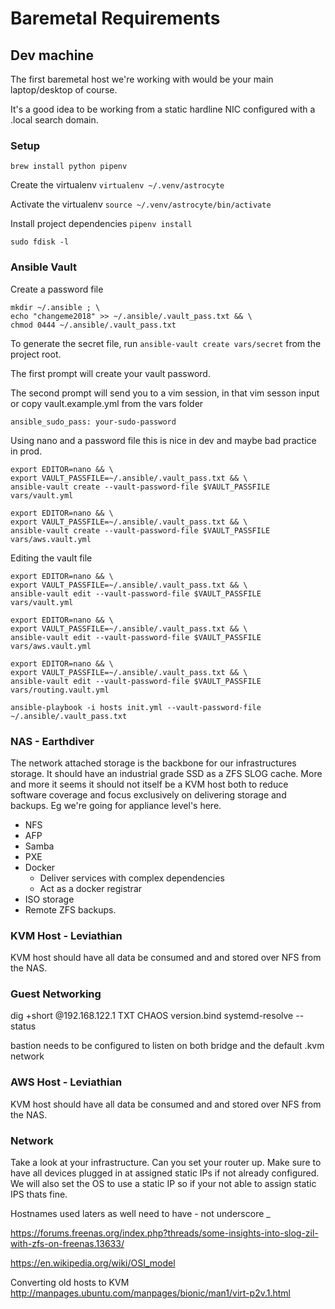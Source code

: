 # Baremetal Requirements


## Dev machine
The first baremetal host we're working with would be your main laptop/desktop of course.

It's a good idea to be working from a static hardline NIC configured with a .local search domain.

### Setup
`brew install python pipenv`

Create the virtualenv
`virtualenv ~/.venv/astrocyte`

Activate the virtualenv
`source ~/.venv/astrocyte/bin/activate`

Install project dependencies
`pipenv install`


`sudo fdisk -l`

### Ansible Vault

Create a password file
```
mkdir ~/.ansible ; \
echo "changeme2018" >> ~/.ansible/.vault_pass.txt && \
chmod 0444 ~/.ansible/.vault_pass.txt
```
To generate the secret file, run `ansible-vault create vars/secret` from the project root.

The first prompt will create your vault password.

The second prompt will send you to a vim session, in that vim sesson input or copy vault.example.yml from the vars folder

```
ansible_sudo_pass: your-sudo-password
```

Using nano and a password file this is nice in dev and maybe bad practice in prod.
```
export EDITOR=nano && \
export VAULT_PASSFILE=~/.ansible/.vault_pass.txt && \
ansible-vault create --vault-password-file $VAULT_PASSFILE vars/vault.yml
```

```
export EDITOR=nano && \
export VAULT_PASSFILE=~/.ansible/.vault_pass.txt && \
ansible-vault create --vault-password-file $VAULT_PASSFILE vars/aws.vault.yml
```

Editing the vault file
```
export EDITOR=nano && \
export VAULT_PASSFILE=~/.ansible/.vault_pass.txt && \
ansible-vault edit --vault-password-file $VAULT_PASSFILE vars/vault.yml

export EDITOR=nano && \
export VAULT_PASSFILE=~/.ansible/.vault_pass.txt && \
ansible-vault edit --vault-password-file $VAULT_PASSFILE vars/aws.vault.yml

export EDITOR=nano && \
export VAULT_PASSFILE=~/.ansible/.vault_pass.txt && \
ansible-vault edit --vault-password-file $VAULT_PASSFILE vars/routing.vault.yml
```

```
ansible-playbook -i hosts init.yml --vault-password-file ~/.ansible/.vault_pass.txt
```

### NAS - Earthdiver
The network attached storage is the backbone for our infrastructures storage. It should have an industrial grade SSD as a ZFS SLOG cache. 
More and more it seems it should not itself be a KVM host both to reduce software coverage and focus exclusively on delivering storage and backups.
Eg we're going for appliance level's here.
 
* NFS
* AFP
* Samba
* PXE
* Docker
  * Deliver services with complex dependencies
  * Act as a docker registrar
* ISO storage
* Remote ZFS backups.

### KVM Host - Leviathian
KVM host should have all data be consumed and and stored over NFS from the NAS.

### Guest Networking

dig +short @192.168.122.1 TXT CHAOS version.bind
systemd-resolve --status

bastion needs to be configured to listen on both bridge and the default .kvm network

### AWS Host - Leviathian
KVM host should have all data be consumed and and stored over NFS from the NAS.

### Network
Take a look at your infrastructure. Can you set your router up. Make sure to have all devices plugged in at assigned static IPs if not already configured.
We will also set the OS to use a static IP so if your not able to assign static IPS thats fine.



Hostnames used laters as well need to have - not underscore _


https://forums.freenas.org/index.php?threads/some-insights-into-slog-zil-with-zfs-on-freenas.13633/


https://en.wikipedia.org/wiki/OSI_model

Converting old hosts to KVM
http://manpages.ubuntu.com/manpages/bionic/man1/virt-p2v.1.html